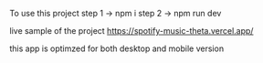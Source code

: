 To use this project
step 1 -> npm i
step 2 -> npm run dev


live sample of the project
https://spotify-music-theta.vercel.app/

this app is optimzed for both desktop and mobile version
